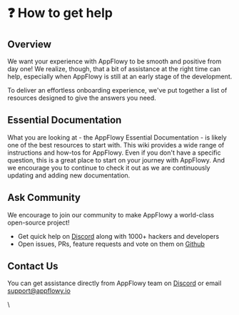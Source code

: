 # ❓ How to get help

## Overview

We want your experience with AppFlowy to be smooth and positive from day one! We realize, though, that a bit of assistance at the right time can help, especially when AppFlowy is still at an early stage of the development.

To deliver an effortless onboarding experience, we've put together a list of resources designed to give the answers you need.

## Essential Documentation

What you are looking at - the AppFlowy Essential Documentation - is likely one of the best resources to start with. This wiki provides a wide range of instructions and how-tos for AppFlowy. Even if you don't have a specific question, this is a great place to start on your journey with AppFlowy. And we encourage you to continue to check it out as we are continuously updating and adding new documentation.

## Ask Community

We encourage to join our community to make AppFlowy a world-class open-source project!

* Get quick help on [Discord](https://discord.gg/9Q2xaN37tV) along with 1000+ hackers and developers
* Open issues, PRs, feature requests and vote on them on [Github](https://github.com/AppFlowy-IO/appflowy)

## Contact Us

You can get assistance directly from AppFlowy team on [Discord](https://discord.gg/9Q2xaN37tV) or email support@appflowy.io

\
